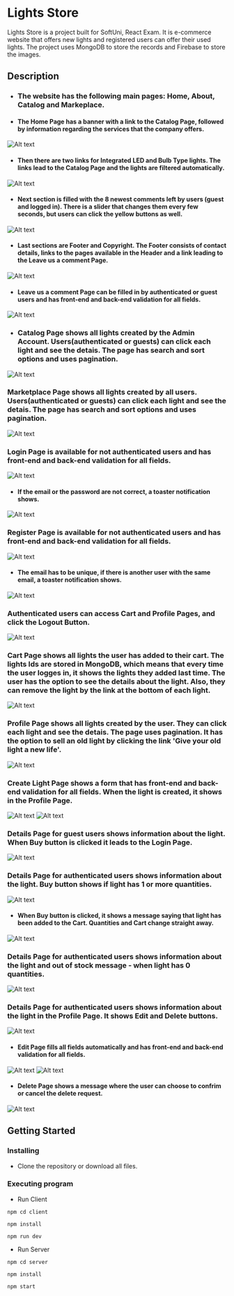 # Lights Store

Lights Store is a project built for SoftUni, React Exam. It is e-commerce website that offers new lights and registered users can offer their used lights. The project uses MongoDB to store the records and Firebase to store the images.

## Description

* ### The website has the following main pages: Home, About, Catalog and Markeplace. 
- #### The Home Page has a banner with a link to the Catalog Page, followed by information regarding the services that the company offers. 
![Alt text](images-readme/home-services.png)

- #### Then there are two links for Integrated LED and Bulb Type lights. The links lead to the Catalog Page and the lights are filtered automatically. 
![Alt text](images-readme/our-lights.png)

- #### Next section is filled with the 8 newest comments left by users (guest and logged in). There is a slider that changes them every few seconds, but users can click the yellow buttons as well.
![Alt text](images-readme/comments.png)

- #### Last sections are Footer and Copyright. The Footer consists of contact details, links to the pages available in the Header and a link leading to the Leave us a comment Page.
![Alt text](images-readme/footer-copyright.png)

- #### Leave us a comment Page can be filled in by authenticated or guest users and has front-end and back-end validation for all fields. 
![Alt text](images-readme/leave-us-comment.png)


* ### Catalog Page shows all lights created by the Admin Account. Users(authenticated or guests) can click each light and see the detais. The page has search and sort options and uses pagination.
![Alt text](images-readme/catalog.png)

### Marketplace Page shows all lights created by all users. Users(authenticated or guests) can click each light and see the detais. The page has search and sort options and uses pagination.
![Alt text](images-readme/marketplace.png)

### Login Page is available for not authenticated users and has front-end and back-end validation for all fields.
![Alt text](images-readme/login.png)

* #### If the email or the password are not correct, a toaster notification shows.
![Alt text](images-readme/login-wrong.png)

### Register Page is available for not authenticated users and has front-end and back-end validation for all fields. 
![Alt text](images-readme/register.png)

* #### The email has to be unique, if there is another user with the same email, a toaster notification shows.
![Alt text](images-readme/register-wrong.png)
 
 ### Authenticated users can access Cart and Profile Pages, and click the Logout Button.
![Alt text](images-readme/nav-authenticated.png)

### Cart Page shows all lights the user has added to their cart. The lights Ids are stored in MongoDB, which means that every time the user logges in, it shows the lights they added last time. The user has the option to see the details about the light. Also, they can remove the light by the link at the bottom of each light.
![Alt text](images-readme/cart.png)

### Profile Page shows all lights created by the user. They can click each light and see the detais. The page uses pagination. It has the option to sell an old light by clicking the link 'Give your old light a new life'.
![Alt text](images-readme/profile.png)

### Create Light Page shows a form that has front-end and back-end validation for all fields. When the light is created, it shows in the Profile Page.
![Alt text](images-readme/create-light-1.png)
![Alt text](images-readme/create-light-2.png)

### Details Page for guest users shows information about the light. When Buy button is clicked it leads to the Login Page.
![Alt text](images-readme/details-guest.png)

### Details Page for authenticated users shows information about the light. Buy button shows if light has 1 or more quantities.
![Alt text](images-readme/details-authenticated.png)

* ####  When Buy button is clicked, it shows a message saying that light has been added to the Cart. Quantities and Cart change straight away. 
![Alt text](images-readme/details-in-stock.png)

### Details Page for authenticated users shows information about the light and out of stock message - when light has 0 quantities.
![Alt text](images-readme/details-no-stock.png)

### Details Page for authenticated users shows information about the light in the Profile Page. It shows Edit and Delete buttons.
![Alt text](images-readme/details-profile.png)

* #### Edit Page fills all fields automatically and has front-end and back-end validation for all fields.
![Alt text](images-readme/edit-1.png)
![Alt text](images-readme/edit-2.png)

* #### Delete Page shows a message where the user can choose to confrim or cancel the delete request.
![Alt text](images-readme/delete.png)

## Getting Started

### Installing

* Clone the repository or download all files.

### Executing program
* Run Client
```
npm cd client
```
```
npm install
```
```
npm run dev
```

* Run Server
```
npm cd server
```
```
npm install
```
```
npm start
```
